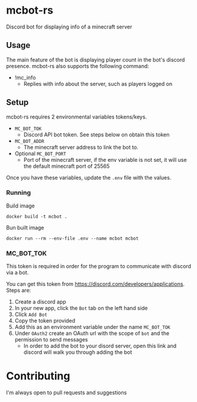 # mcbot-rs
Discord bot for displaying info of a minecraft server
## Usage
The main feature of the bot is displaying player count in the bot's discord presence. 
mcbot-rs also supports the following command:
- !mc_info
  - Replies with info about the server, such as players logged on

## Setup
mcbot-rs requires 2 environmental variables tokens/keys.
- `MC_BOT_TOK`
  - Discord API bot token. See steps below on obtain this token
- `MC_BOT_ADDR`
  - The minecraft server address to link the bot to.
- Optional `MC_BOT_PORT`
  - Port of the minecraft server, if the env variable is not set, it will use the default minecraft port of 25565

Once you have these variables, update the `.env` file with the values.
### Running
Build image
```
docker build -t mcbot .
```
Bun built image
```
docker run --rm --env-file .env --name mcbot mcbot
```

### MC_BOT_TOK
This token is required in order for the program to communicate with discord via a bot.

You can get this token from https://discord.com/developers/applications.
Steps are:
1. Create a discord app
2. In your new app, click the `Bot` tab on the left hand side
3. Click `Add Bot`
4. Copy the token provided
5. Add this as an environment variable under the name `MC_BOT_TOK`
6. Under `OAuth2` create an OAuth url with the scope of `bot` and the permission to send messages
    - In order to add the bot to your disord server, open this link and discord will walk you through adding the bot

# Contributing
 I'm always open to pull requests and suggestions
